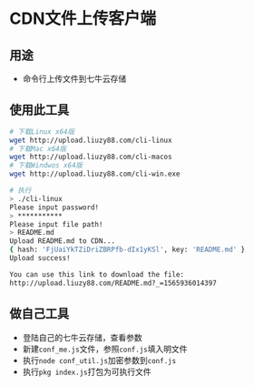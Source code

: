 # CDN文件上传客户端

## 用途

- 命令行上传文件到七牛云存储

## 使用此工具

```bash
# 下载Linux x64版
wget http://upload.liuzy88.com/cli-linux
# 下载Mac x64版
wget http://upload.liuzy88.com/cli-macos
# 下载Windwos x64版
wget http://upload.liuzy88.com/cli-win.exe

# 执行
> ./cli-linux
Please input password!
> ***********
Please input file path!
> README.md
Upload README.md to CDN...
{ hash: 'FjUaiYkTZiDriZBRPfb-dIx1yKSl', key: 'README.md' }
Upload success!

You can use this link to download the file:
http://upload.liuzy88.com/README.md?_=1565936014397

```

## 做自己工具

- 登陆自己的七牛云存储，查看参数
- 新建`conf_me.js`文件，参照`conf.js`填入明文件
- 执行`node conf_util.js`加密参数到`conf.js`
- 执行`pkg index.js`打包为可执行文件
